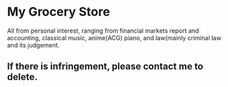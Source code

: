 # My Grocery Store
All from personal interest, ranging from financial markets report and accounting, classical music, anime(ACG) piano, and law(mainly criminal law and its judgement.

## If there is infringement, please contact me to delete.
